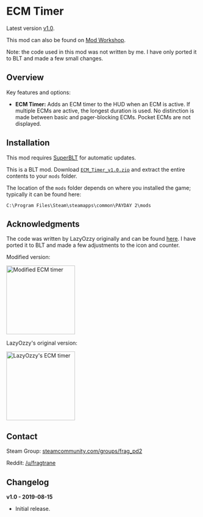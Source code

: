 # ECM Timer

Latest version [v1.0](https://github.com/fragtrane/Payday-2-Mods/raw/master/ECM%20Timer/ECM_Timer_v1.0.zip).

This mod can also be found on [Mod Workshop](https://modworkshop.net/mod/25509).

Note: the code used in this mod was not written by me. I have only ported it to BLT and made a few small changes.

## Overview

Key features and options:

- **ECM Timer:** Adds an ECM timer to the HUD when an ECM is active. If multiple ECMs are active, the longest duration is used. No distinction is made between basic and pager-blocking ECMs. Pocket ECMs are not displayed.

## Installation

This mod requires [SuperBLT](https://superblt.znix.xyz) for automatic updates.

This is a BLT mod. Download [`ECM_Timer_v1.0.zip`](https://github.com/fragtrane/Payday-2-Mods/raw/master/ECM%20Timer/ECM_Timer_v1.0.zip) and extract the entire contents to your `mods` folder.

The location of the `mods` folder depends on where you installed the game; typically it can be found here:

```
C:\Program Files\Steam\steamapps\common\PAYDAY 2\mods
```

## Acknowledgments

The code was written by LazyOzzy originally and can be found [here](https://www.unknowncheats.me/forum/payday-2-a/122868-ecm-duration-timer.html). I have ported it to BLT and made a few adjustments to the icon and counter.

Modified version:

<a href="https://i.imgur.com/B07Y85A.jpg"><img src="https://i.imgur.com/B07Y85A.jpg" alt="Modified ECM timer" height="180"></a>

LazyOzzy's original version:

<a href="https://i.imgur.com/O3twITA.jpg"><img src="https://i.imgur.com/O3twITA.jpg" alt="LazyOzzy's ECM timer" height="180"></a>

## Contact

Steam Group: [steamcommunity.com/groups/frag_pd2](https://steamcommunity.com/groups/frag_pd2)

Reddit: [/u/fragtrane](https://www.reddit.com/user/fragtrane)

## Changelog

**v1.0 - 2019-08-15**

- Initial release.
